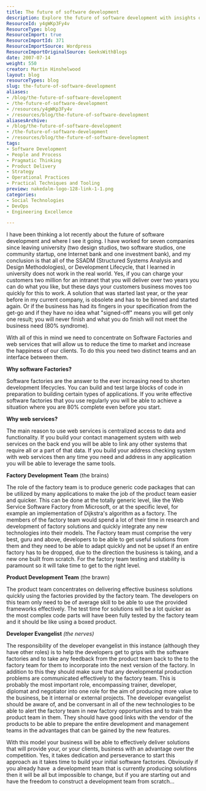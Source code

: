 ```yaml
---
title: The future of software development
description: Explore the future of software development with insights on software factories and web services to enhance efficiency and client satisfaction. Read more!
ResourceId: y4gWKp3Fy4v
ResourceType: blog
ResourceImport: true
ResourceImportId: 371
ResourceImportSource: Wordpress
ResourceImportOriginalSource: GeeksWithBlogs
date: 2007-07-14
weight: 550
creator: Martin Hinshelwood
layout: blog
resourceTypes: blog
slug: the-future-of-software-development
aliases:
- /blog/the-future-of-software-development
- /the-future-of-software-development
- /resources/y4gWKp3Fy4v
- /resources/blog/the-future-of-software-development
aliasesArchive:
- /blog/the-future-of-software-development
- /the-future-of-software-development
- /resources/blog/the-future-of-software-development
tags:
- Software Development
- People and Process
- Pragmatic Thinking
- Product Delivery
- Strategy
- Operational Practices
- Practical Techniques and Tooling
preview: nakedalm-logo-128-link-1-1.png
categories:
- Social Technologies
- DevOps
- Engineering Excellence

---
```

I have been thinking a lot recently about the future of software development and where I see it going. I have worked for seven companies since leaving university (two design studios, two software studios, one community startup, one Internet bank and one investment bank), and my conclusion is that all of the SSADM (Structured Systems Analysis and Design Methodologies), or Development Lifecycle, that I learned in university does not work in the real world. Yes, if you can charge your customers two million for an intranet that you will deliver over two years you can do what you like, but these days your customers business moves too quickly for this to work. A solution that was started last year, or the year before in my current company, is obsolete and has to be binned and started again. Or if the business has had its fingers in your specification from the get-go and if they have no idea what "signed-off" means you will get only one result; you will never finish and what you do finish will not meet the business need (80% syndrome).

With all of this in mind we need to concentrate on Software Factories and web services that will allow us to reduce the time to market and increase the happiness of our clients. To do this you need two distinct teams and an interface between them.

**Why software Factories?**

Software factories are the answer to the ever increasing need to shorten development lifecycles. You can build and test large blocks of code in preparation to building certain types of applications. If you write effective software factories that you use regularly you will be able to achieve a situation where you are 80% complete even before you start.

**Why web services?**

The main reason to use web services is centralized access to data and functionality. If you build your contact management system with web services on the back end you will be able to link any other systems that require all or a part of that data. If you build your address checking system with web services then any time you need and address in any application you will be able to leverage the same tools.

**Factory Development Team** (the brains)

The role of the factory team is to produce generic code packages that can be utilized by many applications to make the job of the product team easier and quicker. This can be done at the totally generic level, like the Web Service Software Factory from Microsoft, or at the specific level, for example an implementation of Dijkstra's algorithm as a factory. The members of the factory team would spend a lot of their time in research and development of factory solutions and quickly integrate any new technologies into their models. The Factory team must comprise the very best, guru and above, developers to be able to get useful solutions from them and they need to be able to adapt quickly and not be upset if an entire factory has to be dropped, due to the direction the business is taking, and a new one built from scratch. For the factory team testing and stability is paramount so it will take time to get to the right level.

**Product Development Team** (the brawn)

The product team concentrates on delivering effective business solutions quickly using the factories provided by the factory team. The developers on this team only need to be of average skill to be able to use the provided  frameworks effectively. The test time for solutions will be a lot quicker as the most complex code parts will have been fully tested by the factory team and it should be like using a boxed product.

**Developer Evangelist** _(the nerves)_

The responsibility of the developer evangelist in this instance (although they have other roles) is to help the developers get to grips with the software factories and to take any feedback from the product team back to the to the factory team for them to incorporate into the next version of the factory. In addition to this they should make sure that any developmental production problems are communicated effectively to the factory team. This is probably the most important role, encompassing trainer, developer, diplomat and negotiator into one role for the aim of producing more value to the business, be it internal or external projects. The developer evangelist should be aware of, and be conversant in all of the new technologies to be able to alert the factory team in new factory opportunities and to train the product team in them. They should have good links with the vendor of the products to be able to prepare the entire development and management teams in the advantages that can be gained by the new features.

With this model your business will be able to effectively deliver solutions that will provide your, or your clients, business with an advantage over the competition. Yes, it takes dedication and perseverance to start this approach as it takes time to build your initial software factories. Obviously if you already have  a development team that is currently producing solutions then it will be all but impossible to change, but if you are starting out and have the freedom to construct a development team from scratch...
